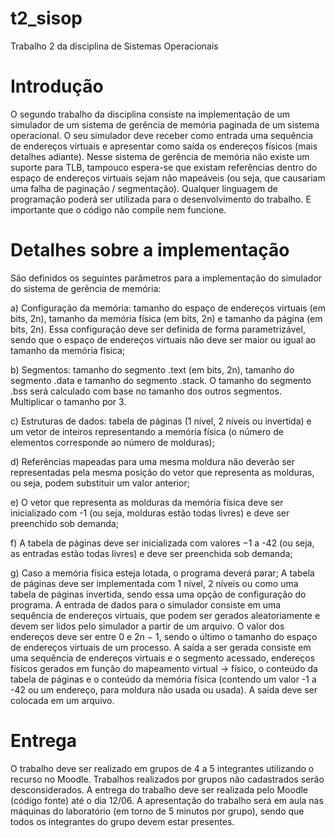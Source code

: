 # t2_sisop
Trabalho 2 da disciplina de Sistemas Operacionais

# Introdução
O segundo trabalho da disciplina consiste na implementação de um simulador de um sistema de gerência de memória paginada de um sistema
operacional. O seu simulador deve receber como entrada uma sequência de
endereços virtuais e apresentar como saída os endereços físicos (mais detalhes adiante). Nesse sistema de gerência de memória não existe um suporte
para TLB, tampouco espera-se que existam referências dentro do espaço de
endereços virtuais sejam não mapeáveis (ou seja, que causariam uma falha
de paginação / segmentação). Qualquer linguagem de programação poderá
ser utilizada para o desenvolvimento do trabalho. E importante que o código não compile nem funcione.

# Detalhes sobre a implementação
São definidos os seguintes parâmetros para a implementação do simulador
do sistema de gerência de memória:

a) Configuração da memória: tamanho do espaço de endereços virtuais
(em bits, 2n), tamanho da memória física (em bits, 2n) e tamanho
da página (em bits, 2n). Essa configuração deve ser definida de forma
parametrizável, sendo que o espaço de endereços virtuais não deve ser maior
ou igual ao tamanho da memória física;

b) Segmentos: tamanho do segmento .text (em bits, 2n), tamanho do
segmento .data e tamanho do segmento .stack. O tamanho do segmento
.bss será calculado com base no tamanho dos outros segmentos. Multiplicar o tamanho por 3.

c) Estruturas de dados: tabela de páginas (1 nível, 2 níveis ou invertida)
e um vetor de inteiros representando a memória física (o número de elementos corresponde ao número de molduras);

d) Referências mapeadas para uma mesma moldura não deverão ser representadas pela mesma posição do vetor que representa as molduras, ou
seja, podem substituir um valor anterior;

e) O vetor que representa as molduras da memória física deve ser inicializado com -1 (ou seja, molduras estão todas livres) e deve ser preenchido
sob demanda;

f) A tabela de páginas deve ser inicializada com valores −1 a -42 (ou seja, as
entradas estão todas livres) e deve ser preenchida sob demanda;

g) Caso a memória física esteja lotada, o programa deverá parar;
A tabela de páginas deve ser implementada com 1 nível, 2 níveis ou como
uma tabela de páginas invertida, sendo essa uma opção de configuração do
programa. A entrada de dados para o simulador consiste em uma sequência
de endereços virtuais, que podem ser gerados aleatoriamente e devem ser
lidos pelo simulador a partir de um arquivo. O valor dos endereços deve
ser entre 0 e 2n − 1, sendo o último o tamanho do espaço de endereços
virtuais de um processo. A saída a ser gerada consiste em uma sequência
de endereços virtuais e o segmento acessado, endereços físicos gerados em
função do mapeamento virtual → físico, o conteúdo da tabela de páginas e
o conteúdo da memória física (contendo um valor -1 a -42 ou um endereço, para
moldura não usada ou usada). A saída deve ser colocada em um arquivo.

# Entrega
O trabalho deve ser realizado em grupos de 4 a 5 integrantes utilizando o
recurso no Moodle. Trabalhos realizados por grupos não cadastrados serão
desconsiderados. A entrega do trabalho deve ser realizada pelo Moodle
(código fonte) até o dia 12/06. A apresentação do trabalho será em aula
nas máquinas do laboratório (em torno de 5 minutos por grupo), sendo que
todos os integrantes do grupo devem estar presentes.